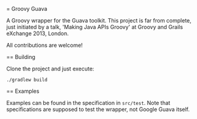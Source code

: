 = Groovy Guava

A Groovy wrapper for the Guava toolkit. This project is far from complete, just initiated by
a talk, 'Making Java APIs Groovy' at Groovy and Grails eXchange 2013, London.

All contributions are welcome!

== Building

Clone the project and just execute:

```./gradlew build```

== Examples

Examples can be found in the specification in `src/test`. Note that specifications are supposed to test the wrapper,
not Google Guava itself.